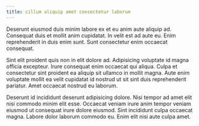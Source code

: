 ```yaml
---
title: cillum aliquip amet consectetur laborum
---
```


Deserunt eiusmod duis minim labore ex et eu anim aute aliquip ad. Consequat duis et mollit anim cupidatat. In velit est ad aute eu. Enim reprehenderit in duis enim sunt. Sunt consectetur enim occaecat consequat.

Sint elit proident quis non in elit dolore ad. Adipisicing voluptate id magna officia excepteur. Irure consequat enim occaecat qui aliqua. Culpa et consectetur sint proident ea aliquip sit ullamco in mollit magna. Aute enim voluptate mollit ea velit cupidatat id nostrud ut sit sint duis reprehenderit pariatur. Amet occaecat nostrud eu laborum.

Deserunt id incididunt deserunt adipisicing dolore. Nisi tempor ad amet elit nisi commodo minim elit esse. Occaecat veniam irure anim tempor veniam eiusmod ut consequat irure dolore eiusmod. Sint incididunt culpa occaecat magna. Labore dolor laborum commodo eu. Enim elit nisi aute culpa amet.